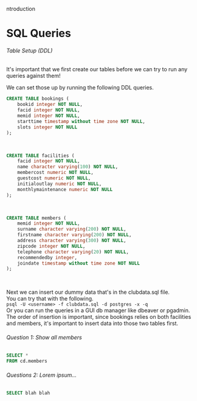 ntroduction

# SQL Queries

###### Table Setup (DDL)
It's important that we first create our tables before we can try to run any queries against them! <br />

We can set those up by running the following DDL queries.

```sql
CREATE TABLE bookings (
    bookid integer NOT NULL,
    facid integer NOT NULL,
    memid integer NOT NULL,
    starttime timestamp without time zone NOT NULL,
    slots integer NOT NULL
);
```

<br />

```sql
CREATE TABLE facilities (
    facid integer NOT NULL,
    name character varying(100) NOT NULL,
    membercost numeric NOT NULL,
    guestcost numeric NOT NULL,
    initialoutlay numeric NOT NULL,
    monthlymaintenance numeric NOT NULL
);
```

<br />

```sql
CREATE TABLE members (
    memid integer NOT NULL,
    surname character varying(200) NOT NULL,
    firstname character varying(200) NOT NULL,
    address character varying(300) NOT NULL,
    zipcode integer NOT NULL,
    telephone character varying(20) NOT NULL,
    recommendedby integer,
    joindate timestamp without time zone NOT NULL
);
```

<br />

Next we can insert our dummy data that's in the clubdata.sql file. <br />
You can try that with the following. <br />
```psql -U <username> -f clubdata.sql -d postgres -x -q``` <br />
Or you can run the queries in a GUI db manager like dbeaver or pgadmin.
The order of insertion is important, since bookings relies on both facilities and members, it's important to insert data into those two tables first.

###### Question 1: Show all members 

```sql
SELECT *
FROM cd.members
```

###### Questions 2: Lorem ipsum...

```sql
SELECT blah blah 
```
